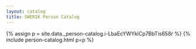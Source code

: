 ```yaml
---
layout: catalog
title: SWERIK Person Catalog
---
```

{% assign p = site.data._person-catalog.i-LbaEcYWYkiCp7BbTis658r %}
{% include person-catalog.html p=p %}

